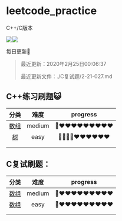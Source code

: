 # leetcode_practice
C++/C版本

[![](https://img.shields.io/badge/-leetcode-brightgreen)](点击超链接)![](https://img.shields.io/badge/-c%2B%2B-red)

每日更新:angel:

> 最近更新：2020年2月25日00:06:37
>
> 最近更新文件：./C复试题/2-21-027.md

## C++练习刷题:smiley_cat: 

|      分类      |  难度  |  progress  |
| :------------: | :----: | :--------: |
| [数组](./数组) | medium | 💙❤️❤️❤️❤️❤️❤️❤️❤️❤️ |
|   [树](./树)   |  easy  | 💙💙💙💙❤️❤️❤️❤️❤️❤️ |
|                |        |            |
|                |        |            |

## C复试刷题：

|       分类        |  难度  |  progress  |
| :---------------: | :----: | :--------: |
| [数组](./C复试题) | medium | 💙❤️❤️❤️❤️❤️❤️❤️❤️❤️ |
| [数组](./C复试题) |  easy  | 💙❤️❤️❤️❤️❤️❤️❤️❤️❤️ |
|                   |        |            |
|                   |        |            |